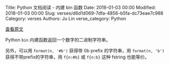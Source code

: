 Title: Python 文档阅读 - 内建 bin 函数
Date: 2018-01-03 00:00
Modified: 2018-01-03 00:00
Slug: verses/d6d1d069-7dfa-4856-b5fa-dc73eae7c988
Category: verses
Authors: Ju Lin
verse_category: Python

[查看原文](https://docs.python.org/3/library/functions.html#bin)

Python `bin` 内建函数返回一个数字的二进制字符串。

另外，可以用 `format(n, '#b')` 获得带 0b prefix 的字符串，用 `format(n, 'b')` 获得不带prefix的字符串，用 `f{n:#b}` 或 `f{n:b}` 这种 fstring 也能等价。
